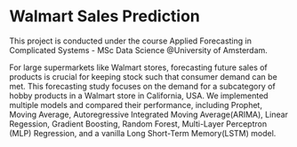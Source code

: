 # Walmart Sales Prediction
 
This project is conducted under the course Applied Forecasting in Complicated Systems - MSc Data Science @University of Amsterdam.

For large supermarkets like Walmart stores, forecasting future sales of products is crucial for keeping stock such that consumer demand can be met. This forecasting study focuses on the demand for a subcategory of hobby products in a Walmart store in California, USA. We implemented multiple models and compared their performance, including Prophet, Moving Average, Autoregressive Integrated Moving Average(ARIMA), Linear Regession, Gradient Boosting, Random Forest, Multi-Layer Perceptron (MLP) Regression, and a vanilla Long Short-Term Memory(LSTM) model. 
